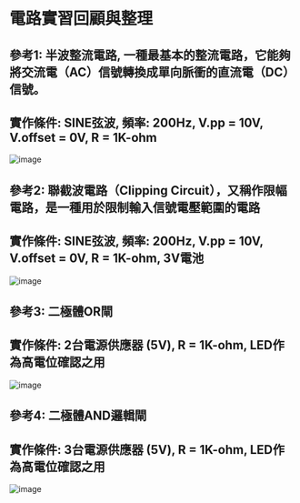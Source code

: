 # 電路實習回顧與整理

## 參考1: 半波整流電路,  一種最基本的整流電路，它能夠將交流電（AC）信號轉換成單向脈衝的直流電（DC）信號。
## 實作條件: SINE弦波, 頻率: 200Hz, V.pp = 10V, V.offset = 0V, R = 1K-ohm
![image](https://github.com/User106/ec2024/assets/162288190/a521a172-fa54-4b43-b6f5-65a72c463e3a)

## 參考2: 聯截波電路（Clipping Circuit），又稱作限幅電路，是一種用於限制輸入信號電壓範圍的電路
## 實作條件: SINE弦波, 頻率: 200Hz, V.pp = 10V, V.offset = 0V, R = 1K-ohm, 3V電池
![image](https://github.com/User106/ec2024/assets/162288190/aaefe192-9445-403a-8ba3-bb7969d445a1)

## 參考3: 二極體OR閘
## 實作條件: 2台電源供應器 (5V), R = 1K-ohm, LED作為高電位確認之用
![image](https://github.com/User106/ec2024/assets/162288190/a32b041a-d27f-4437-9a43-7431509a99e5)

## 參考4: 二極體AND邏輯閘
## 實作條件: 3台電源供應器 (5V), R = 1K-ohm, LED作為高電位確認之用
![image](https://github.com/User106/ec2024/assets/162288190/c839dd47-6aff-4925-8d0a-065ce030712d)
